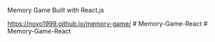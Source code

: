 Memory Game Built with React.js

https://novo1999.github.io/memory-game/
#   M e m o r y - G a m e - R e a c t  
 #   M e m o r y - G a m e - R e a c t  
 